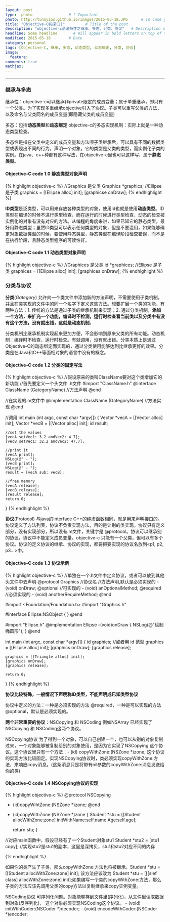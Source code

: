 ```yaml
---
layout: post
type:  photo                # ! Important
photo: http://tunnyios.github.io/images/2015-03-18.JPG 		# In case you do not want the featured image to display on the front page
title: "Objective-C初探(2)"         # Title of the post
description: "objective-c语法特性之继承、多态、分类、协议"   # Description of the post, used for Facebook Opengraph & Twitter
headline: Some headline       # Will appear in bold letters on top of the post
modified: 2015-03-18        # Date
category: personal
tags: [Objective-C, 继承, 多态, 动态类型, 动态绑定, 分类, 协议]
image: 
  feature:
comments: true
mathjax:
---
```


------

### 继承与多态

继承性：objective-c可以继承非private限定的成员变量；属于单重继承，即只有一个父类。为了实现多重继承objective引入了协议。子类可以重写父类的方法，以及命名与父类同名的成员变量(即隐藏父类的成员变量)

多态：包括**动态类型**和**动态绑定** objective-c的多态实现机制：实际上就是一种动态类型检查。

多态性是指在父类中定义的成员变量和方法呗子类继承后，可以具有不同的数据类型或表现出不同的行为。声明一个对象，它的类型是父类的类型，而实例化子类的实例。在java、c++种都有这种写法，在objective-c里也可以这样写，属于**静态类型**。

#### Objective-C code 1.0 静态类型对象声明

{% highlight objective-c %}
//Graphics 是父类
Graphics *graphics;
//Ellipse 是子类
graphics = [[Ellipse alloc] init];
[graphicse onDraw];
{% endhighlight %}

**ID类型**是泛类型，可以用来存放各种类型的对象，使用id也就是使用**动态类型**。ID类型在编译的时候不进行类型检查，而在运行的时候进行类型检查，动态的检查被实例化的对象有没有对应的方法。从编程的角度来讲，如果已知它的静态类型，最好用静态类型；虽然ID类型可以表示任何类型的对象，但是不要滥用，如果能够确定对象数据类型的时候，要使用静态类型，静态类型在编译阶段检查错误，而不是在执行阶段，且静态类型程序的可读性好。

#### Objective-C code 1.1 动态类型对象声明

{% highlight objective-c %}
//Graphices 是父类
id *graphices;
//Ellipse 是子类
graphices = [[Ellipse alloc] init];
[graphices onDraw];
{% endhighlight %}

### 分类与协议
**分类**(*Gategory*) 允许向一个类文件中添加新的方法声明，不需要使用子类机制，并且在类实现的文件中的同一个名字下定义这些方法。想要扩展一个类的功能，有两种方法：1. 传统的方法是通过子类的继承机制来实现；2. 通过分类机制，**添加一个方法，来扩充一个功能，编译时不检测，运行时检查看当前类以及分类中有没有这个方法，没有就出错，这就是动态机制**。

分类机制比继承机制实现起来更加方便，不会影响到原来父类的所有功能。动态机制：编译时不检查，运行时检查。有就调用，没有就出错。分类本质上是通过Objective-C的动态绑定而实现的，通过分类使用能够达到比继承更好的效果。分类是在Java和C++等面相对象的语言中没有的概念。

#### Objective-C code 1.2 分类的固定写法

{% highlight objective-c %}
//假设原来的类叫ClassName要对这个类增加它的新功能
//首先要定义一个头文件 .h文件
#import "ClassName.h"
@interface ClassName (GategoryName)
//方法声明
@end

//在实现的.m文件中
@implementation ClassName (GategoryName)
//方法实现
@end

//调用
int main (int argc, const char *argv[])
{
	Vector *vecA = [[Vector alloc] init];
	Vector *vecB = [[Vector alloc] init];
	id result;
	
	//set the values
	[vecA setVec1: 3.2 andVec2: 4.7];
	[vecB setVec1: 32.2 andVec2: 47.7];
	
	//print it
	[vecA print];
	NSLog(@" - ");
	[vecB print];
	NSLog(@" - ");
	result = [vecA sub: vecB];
	
	//free memory
	[vecA release];
	[vecB release];
	[result release];
	return 0;
}
{% endhighlight %}

**协议**(Protocol) 与java的Interface C++的纯虚函数相同，就是用来声明接口的。协议定义了方法列表，协议不负责实现方法，目的是让别的类实现。协议只有定义部分，没有实现部分，所以没有.m文件，关键字是 @protocol。协议可以继承别的协议，协议中不能定义成员变量。objective-c 只能有一个父类，但可以有多个协议。协议的定义协议的继承、协议的实现，都要把要实现的协议名放到<p1, p2, p3...>中。

#### Objective-C code 1.3 协议示例

{% highlight objective-c %}
//单独在一个.h文件中定义协议，或者可以放到其他头文件中去声明
@protocol Graphics  //协议名
//方法声明,默认是必须实现的
-(void) onDraw;
@optional //可实现的
	- (void) anOptionalMethod;
@required //必须实现的
	- (void) anotherRequireMethod;
@end


#import <Foundation/Foundation.h>
#import "Graphics.h"

#interface Ellipse:NSObject <Graphics>
{
}
@end


#import "Ellipse.h"
@implementation Ellipse
-(void)onDraw
{
	NSLog(@"绘制椭圆形");
}
@end


int main (int argc, const char *argv[])
{
	id graphics; //或者用 id<Graphics> 范型
	graphics = [[Ellipse alloc] init];
	[graphics onDraw];
	[graphics release];
	
	graphics = [[Triangle alloc] init];
	[graphics onDraw];
	[graphics release];
	
	return 0;
}
{% endhighlight %}

**协议比较特殊，一般情况下声明称ID类型，不能声明成已知类型协议**

协议中定义的方法：一种是必须实现的方法 @required，一种是可以实现的方法 @optional，默认是必须实现的。

**两个非常重要的协议**：NSCopying 和 NSCoding 例如NSArray 已经实现了NSCopying 和 NSCoding这两个协议。

NSCopying协议 为了得到一个对象，可以自己创建一个，也可以从别的对象复制过来，一个对象能够被复制给别的对象使用，是因为它实现了NSCopying 这个协议。这个协议里只有一个方法：- (id) copyWithZone:(NSZone *)zone; 这个协议的实现方法比较固定。实现NSCopying协议时，类必须实现copyWithZone:方法，来响应copy消息。(这条消息只是将带有nil参数的copyWithZone:消息发送给你的类)

#### Objective-C code 1.4 NSCopying协议的实现

{% highlight objective-c %}
@protocol NSCopying
- (id)copyWihtZone:(NSZone *)zone;
@end


- (id)copyWithZone:(NSZone *)zone
{
	Student *stu = [[Student allocWithZone:zone] initWithName:self.name Age:self.age];
	
	return stu;
}


//对应main函数中，假设已经有了一个Student对象stu1
Student *stu2 = [stu1 copy];
//实现stu2是stu1的副本，这里是深拷贝，stu1和stu2对应不同的内存

{% endhighlight %}

如果你的类产生了子类，那么copyWithZone:方法也将被继承。Student *stu = [[Student allocWithZone:zone] init];	该方法应该改为 Student *stu = [[[slef class] allocWithZone:zone] init];如果编写一个类的copyWithZone:方法，那么子类的方法应该先调用父类的copy方法以复制继承来copy实例变量。

NSCoding协议 可序列化问题。对象能够存到文件里(序列化)，从文件里读取数据到对象(反序列化)， 这个对象必须实现NSCoding这个协议。 - (void) initWtihCoder:(NSCoder *)decoder; - (void) encodeWithCoder:(NSCoder *)encoder;

